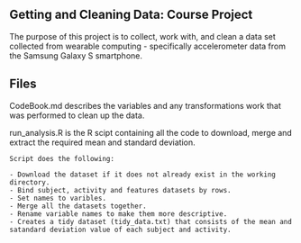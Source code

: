 ## Getting and Cleaning Data: Course Project
The purpose of this project is to collect, work with, and clean a data set collected from wearable computing - specifically accelerometer data from the Samsung Galaxy S smartphone.

## Files
CodeBook.md describes the variables and any transformations work that was performed to clean up the data.

run_analysis.R is the R scipt containing all the code to download, merge and extract the required mean and standard deviation.
	
	Script does the following:
	
	- Download the dataset if it does not already exist in the working directory.
	- Bind subject, activity and features datasets by rows.
	- Set names to varibles.
	- Merge all the datasets together.
	- Rename variable names to make them more descriptive.
	- Creates a tidy dataset (tidy_data.txt) that consists of the mean and satandard deviation value of each subject and activity.
